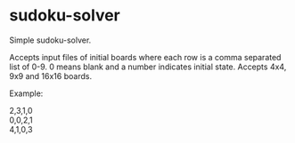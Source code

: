 # sudoku-solver
Simple sudoku-solver. 

Accepts input files of initial boards where each row is a comma separated list of 0-9. 0 means blank and a number indicates initial state. Accepts 4x4, 9x9 and 16x16 boards.

Example:

2,3,1,0  
0,0,2,1  
4,1,0,3  
